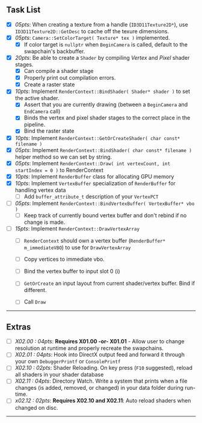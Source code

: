 ## Task List

- [x] *05pts*: When creating a texture from a handle (`ID3D11Texture2D*`), use `ID3D11Texture2D::GetDesc` to cache off the texure dimensions.
- [x] *05pts*: `Camera::SetColorTarget( Texture* tex )` implemented.
    - [x] If color target is `nullptr` when `BeginCamera` is called, default to the swapchain's backbuffer.
- [x] *20pts*: Be able to create a `Shader` by compiling *Vertex* and *Pixel* shader stages.
    - [x] Can compile a shader stage
    - [x] Properly print out compilation errors.
    - [x] Create a raster state
- [x] *10pts*: Implement `RenderContext::BindShader( Shader* shader )` to set the active shader.
    - [x] Assert that you are currently drawing (between a `BeginCamera` and `EndCamera` call)
    - [x] Binds the vertex and pixel shader stages to the correct place in the pipeline.
    - [x] Bind the raster state
- [X] *10pts*: Implement `RenderContext::GetOrCreateShader( char const* filename )`
- [x] *05pts*: Implement `RenderContext::BindShader( char const* filename )` helper method so we can set by string.
- [X] *05pts*: Implement `RenderContext::Draw( int vertexCount, int startIndex = 0 )` to RenderContext
- [x] *10pts*: Implement `RenderBuffer` class for allocating GPU memory
- [x] *10pts*: Implement `VertexBuffer` specialization of `RenderBuffer` for handling vertex data
    - [ ] Add `buffer_attribute_t` description of your `VertexPCT`
- [ ] *05pts*: Implement `RenderContext::BindVertexBuffer( VertexBuffer* vbo )`
    - [ ] Keep track of currently bound vertex buffer and don't rebind if no change is made.
- [ ] *15pts*: Implement `RenderContext::DrawVertexArray`
    - [ ] `RenderContext` should own a vertex buffer (`RenderBuffer* m_immediateVBO`) to use for `DrawVertexArray`
    - [ ] Copy vertices to immediate vbo.
    - [ ] Bind the vertex buffer to input slot 0 (i)
    - [ ] `GetOrCreate` an input layout from current shader/vertex buffer.  Bind if different.
    - [ ] Call `Draw`


------

## Extras
- [ ] *X02.00 : 04pts*:  **Requires X01.00 -or- X01.01** - Allow user to change resolution at runtime and properly recreate the swapchains.
- [ ] *X02.01 : 04pts*:  Hook into DirectX output feed and forward it through your own `DebuggerPrintf` or `ConsolePrintf`
- [ ] *X02.10 : 02pts*:  Shader Reloading.  On key press (`F10` suggested), reload all shaders in your shader database
- [ ] *X02.11 : 04pts*:  Directory Watch.  Write a system that prints when a file changes (is added, removed, or changed) in your data folder during run-time.
- [ ] *x02.12 : 02pts*:  **Requires X02.10 and X02.11**:  Auto reload shaders when changed on disc.

------
